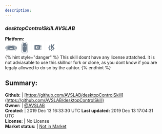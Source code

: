```yaml
---
description: 
---
```


### _desktopControlSkill.AVSLAB_  
  
**Platform:**  
 ![Mark I](../.gitbook/assets/mark-1-icon.png)  ![Mark II](../.gitbook/assets/mark-2-icon.png)  ![Picroft](../.gitbook/assets/picroft-icon.png)  ![plasmoid](../.gitbook/assets/kde.png)   
{% hint style="danger" %}
This skill dosnt have any license attatched. It is not adviasable to use this skillnor fork or clone, as you dont know if you are legaly allowed to do so by the auhtor.
{% endhint %}
  
## Summary:  
**Github:** | [https://github.com/AVSLAB/desktopControlSkill](https://github.com/AVSLAB/desktopControlSkill)  
**Owner:** | [@AVSLAB](https://github.com/AVSLAB)  
**Created:** | 2019 Dec 13 16:33:30 UTC  **Last updated:** 2019 Dec 13 17:04:31 UTC  
**License:** | No License  
**Market status:** | [Not in Market](https://market.mycroft.ai/skill/)  
